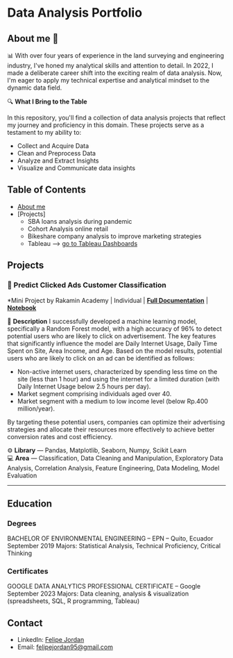 # Data Analysis Portfolio
## About me 👋
📊 With over four years of experience in the land surveying and engineering industry, I've honed my analytical skills and attention to detail. In 2022, I made a deliberate career shift into the exciting realm of data analysis. Now, I'm eager to apply my technical expertise and analytical mindset to the dynamic data field.

🔍 **What I Bring to the Table**

In this repository, you'll find a collection of data analysis projects that reflect my journey and proficiency in this domain. These projects serve as a testament to my ability to:

- Collect and Acquire Data
- Clean and Preprocess Data 
- Analyze and Extract Insights
- Visualize and Communicate data insights

## Table of Contents
  - [About me]()
  - [Projects]
    - SBA loans analysis during pandemic
    - Cohort Analysis online retail
    - Bikeshare company analysis to improve marketing strategies
    - Tableau --> [go to Tableau Dashboards](https://public.tableau.com/app/profile/felipe.jordan)

## Projects
### 📂 Predict Clicked Ads Customer Classification
*Mini Project by Rakamin Academy | Individual | [**Full Documentation**]() | [**Notebook**]()

📌 **Description** 
I successfully developed a machine learning model, specifically a Random Forest model, with a high accuracy of 96% to detect potential users who are likely to click on advertisement. The key features that significantly influence the model are Daily Internet Usage, Daily Time Spent on Site, Area Income, and Age. Based on the model results, potential users who are likely to click on an ad can be identified as follows:
- Non-active internet users, characterized by spending less time on the site (less than 1 hour) and using the internet for a limited duration (with Daily Internet Usage below 2.5 hours per day).
- Market segment comprising individuals aged over 40.
- Market segment with a medium to low income level (below Rp.400 million/year).

By targeting these potential users, companies can optimize their advertising strategies and allocate their resources more effectively to achieve better conversion rates and cost efficiency.

⚙️ **Library** — Pandas, Matplotlib, Seaborn, Numpy, Scikit Learn <br>
💻 **Area** — Classification, Data Cleaning and Manipulation, Exploratory Data Analysis, Correlation Analysis, Feature Engineering, Data Modeling, Model Evaluation<br>

---


## Education
### Degrees
BACHELOR OF ENVIRONMENTAL ENGINEERING – EPN – Quito, Ecuador 	September 2019
Majors: Statistical Analysis, Technical Proficiency, Critical Thinking 

### Certificates
GOOGLE DATA ANALYTICS PROFESSIONAL CERTIFICATE – Google 	September 2023
Majors: Data cleaning, analysis & visualization (spreadsheets, SQL, R programming, Tableau)

## Contact 
- LinkedIn: [Felipe Jordan](https://www.linkedin.com/in/felipejordan/)
- Email: felipejordan95@gmail.com
    
